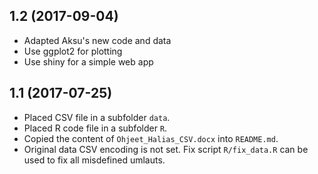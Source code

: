 ## 1.2 (2017-09-04)

- Adapted Aksu's new code and data
- Use ggplot2 for plotting
- Use shiny for a simple web app

## 1.1 (2017-07-25)

- Placed CSV file in a subfolder `data`.
- Placed R code file in a subfolder `R`.
- Copied the content of `Ohjeet_Halias_CSV.docx` into `README.md`.
- Original data CSV encoding is not set. Fix script `R/fix_data.R` can be used
to fix all misdefined umlauts.
